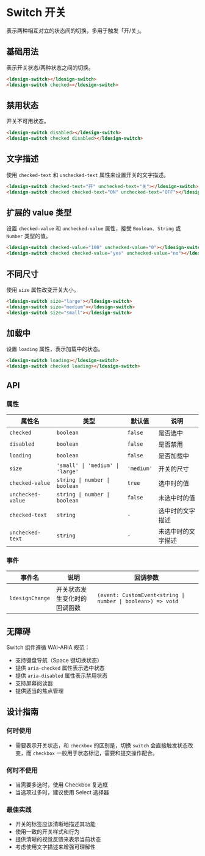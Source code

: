 # Switch 开关

表示两种相互对立的状态间的切换，多用于触发「开/关」。

## 基础用法

表示开关状态/两种状态之间的切换。

<div class="demo-container">
  <ldesign-switch></ldesign-switch>
  <ldesign-switch checked></ldesign-switch>
</div>

```html
<ldesign-switch></ldesign-switch>
<ldesign-switch checked></ldesign-switch>
```

## 禁用状态

开关不可用状态。

<div class="demo-container">
  <ldesign-switch disabled></ldesign-switch>
  <ldesign-switch checked disabled></ldesign-switch>
</div>

```html
<ldesign-switch disabled></ldesign-switch>
<ldesign-switch checked disabled></ldesign-switch>
```

## 文字描述

使用 `checked-text` 和 `unchecked-text` 属性来设置开关的文字描述。

<div class="demo-container">
  <ldesign-switch checked-text="开" unchecked-text="关"></ldesign-switch>
  <ldesign-switch checked checked-text="ON" unchecked-text="OFF"></ldesign-switch>
</div>

```html
<ldesign-switch checked-text="开" unchecked-text="关"></ldesign-switch>
<ldesign-switch checked checked-text="ON" unchecked-text="OFF"></ldesign-switch>
```

## 扩展的 value 类型

设置 `checked-value` 和 `unchecked-value` 属性，接受 `Boolean`、`String` 或 `Number` 类型的值。

<div class="demo-container">
  <ldesign-switch checked-value="100" unchecked-value="0"></ldesign-switch>
  <ldesign-switch checked checked-value="yes" unchecked-value="no"></ldesign-switch>
</div>

```html
<ldesign-switch checked-value="100" unchecked-value="0"></ldesign-switch>
<ldesign-switch checked checked-value="yes" unchecked-value="no"></ldesign-switch>
```

## 不同尺寸

使用 `size` 属性改变开关大小。

<div class="demo-container">
  <ldesign-switch size="large"></ldesign-switch>
  <ldesign-switch size="medium"></ldesign-switch>
  <ldesign-switch size="small"></ldesign-switch>
</div>

```html
<ldesign-switch size="large"></ldesign-switch>
<ldesign-switch size="medium"></ldesign-switch>
<ldesign-switch size="small"></ldesign-switch>
```

## 加载中

设置 `loading` 属性，表示加载中的状态。

<div class="demo-container">
  <ldesign-switch loading></ldesign-switch>
  <ldesign-switch checked loading></ldesign-switch>
</div>

```html
<ldesign-switch loading></ldesign-switch>
<ldesign-switch checked loading></ldesign-switch>
```

## API

### 属性

| 属性名 | 类型 | 默认值 | 说明 |
| --- | --- | --- | --- |
| `checked` | `boolean` | `false` | 是否选中 |
| `disabled` | `boolean` | `false` | 是否禁用 |
| `loading` | `boolean` | `false` | 是否加载中 |
| `size` | `'small' \| 'medium' \| 'large'` | `'medium'` | 开关的尺寸 |
| `checked-value` | `string \| number \| boolean` | `true` | 选中时的值 |
| `unchecked-value` | `string \| number \| boolean` | `false` | 未选中时的值 |
| `checked-text` | `string` | `-` | 选中时的文字描述 |
| `unchecked-text` | `string` | `-` | 未选中时的文字描述 |

### 事件

| 事件名 | 说明 | 回调参数 |
| --- | --- | --- |
| `ldesignChange` | 开关状态发生变化时的回调函数 | `(event: CustomEvent<string \| number \| boolean>) => void` |

## 无障碍

Switch 组件遵循 WAI-ARIA 规范：

- 支持键盘导航（Space 键切换状态）
- 提供 `aria-checked` 属性表示选中状态
- 提供 `aria-disabled` 属性表示禁用状态
- 支持屏幕阅读器
- 提供适当的焦点管理

## 设计指南

### 何时使用

- 需要表示开关状态，和 `checkbox` 的区别是，切换 `switch` 会直接触发状态改变，而 `checkbox` 一般用于状态标记，需要和提交操作配合。

### 何时不使用

- 当需要多选时，使用 Checkbox 复选框
- 当选项过多时，建议使用 Select 选择器

### 最佳实践

- 开关的标签应该清晰地描述其功能
- 使用一致的开关样式和行为
- 提供清晰的视觉反馈来表示当前状态
- 考虑使用文字描述来增强可理解性
